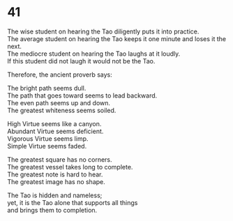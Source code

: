 # 41

The wise student on hearing the Tao diligently puts it into practice.<br/>
The average student on hearing the Tao keeps it one minute and loses it the next.<br/>
The mediocre student on hearing the Tao laughs at it loudly.<br/>
If this student did not laugh it would not be the Tao.<br/>

Therefore, the ancient proverb says:<br/>

The bright path seems dull.<br/>
The path that goes toward seems to lead backward.<br/>
The even path seems up and down.<br/>
The greatest whiteness seems soiled.<br/>

High Virtue seems like a canyon.<br/>
Abundant Virtue seems deficient.<br/>
Vigorous Virtue seems limp.<br/>
Simple Virtue seems faded.<br/>

The greatest square has no corners.<br/>
The greatest vessel takes long to complete.<br/>
The greatest note is hard to hear.<br/>
The greatest image has no shape.<br/>

The Tao is hidden and nameless;<br/>
yet, it is the Tao alone that supports all things<br/>
and brings them to completion.<br/>